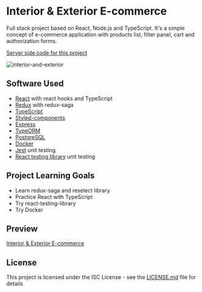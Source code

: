 # Interior & Exterior E-commerce

Full stack project based on React, Node.js and TypeScript. It's a simple concept of e-commerce application with products list, filter panel, cart and authorization forms.

[Server side code for this project](https://github.com/bartstc/interior-and-exterior-e-commerce-server)  

![interior-and-exterior](https://user-images.githubusercontent.com/42715741/64881061-16d57780-d65a-11e9-8b62-891410ea1037.png)

## Software Used

* [React](https://reactjs.org/) with react hooks and TypeScript
* [Redux](https://redux.js.org/) with redux-saga
* [TypeScript](https://www.typescriptlang.org/)
* [Styled-components](https://www.styled-components.com/)
* [Express](https://expressjs.com/)
* [TypeORM](https://typeorm.io/#/)
* [PostgreSQL](https://www.postgresql.org/)
* [Docker](https://www.docker.com/)
* [Jest](https://jestjs.io/docs/en/getting-started) unit testing
* [React testing library](https://testing-library.com/docs/react-testing-library/intro) unit testing

## Project Learning Goals

* Learn redux-saga and reselect library
* Practice React with TypeScript
* Try react-testing-library
* Try Docker

## Preview

[Interior & Exterior E-commerce](https://boiling-hollows-06078.herokuapp.com/)

## License

This project is licensed under the ISC License - see the [LICENSE.md](LICENSE.md) file for details
